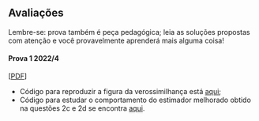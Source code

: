 ## Avaliações 

Lembre-se: prova também é peça pedagógica; leia as soluções propostas com atenção e você provavelmente aprenderá mais alguma coisa!


#### Prova 1 2022/4

[[PDF](https://github.com/maxbiostat/Statistical_Inference_MSc/blob/main/provas/P1_InfEst_2022.pdf)]

- Código para reproduzir a figura da verossimilhança está [aqui](https://github.com/maxbiostat/Statistical_Inference_MSc/blob/main/codigo/uniform_lik_plot.r);
- Código para estudar o comportamento do estimador melhorado obtido na questões 2c e 2d se encontra [aqui](https://github.com/maxbiostat/Statistical_Inference_MSc/blob/main/codigo/CB_7.3.24_binomial_estimation.r). 
